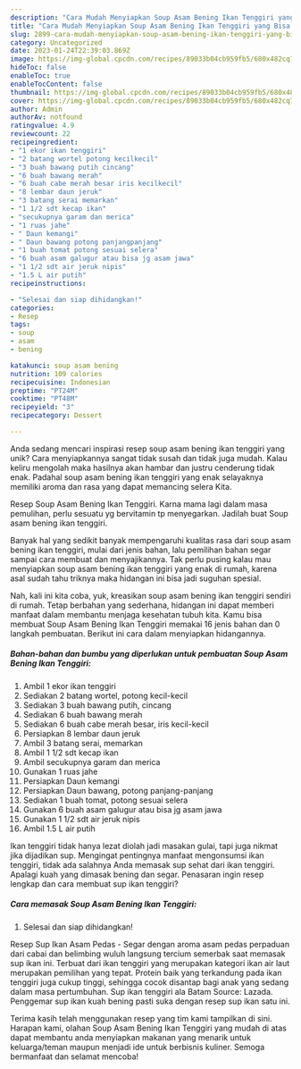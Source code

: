 ```yaml
---
description: "Cara Mudah Menyiapkan Soup Asam Bening Ikan Tenggiri yang Bisa Manjain Lidah"
title: "Cara Mudah Menyiapkan Soup Asam Bening Ikan Tenggiri yang Bisa Manjain Lidah"
slug: 2899-cara-mudah-menyiapkan-soup-asam-bening-ikan-tenggiri-yang-bisa-manjain-lidah
category: Uncategorized
date: 2023-01-24T22:39:03.869Z
image: https://img-global.cpcdn.com/recipes/89033b04cb959fb5/680x482cq70/soup-asam-bening-ikan-tenggiri-foto-resep-utama.jpg
hideToc: false
enableToc: true
enableTocContent: false
thumbnail: https://img-global.cpcdn.com/recipes/89033b04cb959fb5/680x482cq70/soup-asam-bening-ikan-tenggiri-foto-resep-utama.jpg
cover: https://img-global.cpcdn.com/recipes/89033b04cb959fb5/680x482cq70/soup-asam-bening-ikan-tenggiri-foto-resep-utama.jpg
author: Admin
authorAv: notfound
ratingvalue: 4.9
reviewcount: 22
recipeingredient:
- "1 ekor ikan tenggiri"
- "2 batang wortel potong kecilkecil"
- "3 buah bawang putih cincang"
- "6 buah bawang merah"
- "6 buah cabe merah besar iris kecilkecil"
- "8 lembar daun jeruk"
- "3 batang serai memarkan"
- "1 1/2 sdt kecap ikan"
- "secukupnya garam dan merica"
- "1 ruas jahe"
- " Daun kemangi"
- " Daun bawang potong panjangpanjang"
- "1 buah tomat potong sesuai selera"
- "6 buah asam galugur atau bisa jg asam jawa"
- "1 1/2 sdt air jeruk nipis"
- "1.5 L air putih"
recipeinstructions:

- "Selesai dan siap dihidangkan!"
categories:
- Resep
tags:
- soup
- asam
- bening

katakunci: soup asam bening 
nutrition: 109 calories
recipecuisine: Indonesian
preptime: "PT24M"
cooktime: "PT48M"
recipeyield: "3"
recipecategory: Dessert

---
```





Anda sedang mencari inspirasi resep soup asam bening ikan tenggiri yang unik? Cara menyiapkannya sangat tidak susah dan tidak juga mudah. Kalau keliru mengolah maka hasilnya akan hambar dan justru cenderung tidak enak. Padahal soup asam bening ikan tenggiri yang enak selayaknya memiliki aroma dan rasa yang dapat memancing selera Kita.





Resep Soup Asam Bening Ikan Tenggiri. Karna mama lagi dalam masa pemulihan, perlu sesuatu yg bervitamin tp menyegarkan. Jadilah buat Soup asam bening ikan tenggiri.

Banyak hal yang sedikit banyak mempengaruhi kualitas rasa dari soup asam bening ikan tenggiri, mulai dari jenis bahan, lalu pemilihan bahan segar sampai cara membuat dan menyajikannya. Tak perlu pusing kalau mau menyiapkan soup asam bening ikan tenggiri yang enak di rumah, karena asal sudah tahu triknya maka hidangan ini bisa jadi suguhan spesial.






Nah, kali ini kita coba, yuk, kreasikan soup asam bening ikan tenggiri sendiri di rumah. Tetap berbahan yang sederhana, hidangan ini dapat memberi manfaat dalam membantu menjaga kesehatan tubuh kita. Kamu bisa membuat Soup Asam Bening Ikan Tenggiri memakai 16 jenis bahan dan 0 langkah pembuatan. Berikut ini cara dalam menyiapkan hidangannya.

<!--inarticleads1-->

##### Bahan-bahan dan bumbu yang diperlukan untuk pembuatan Soup Asam Bening Ikan Tenggiri:

1. Ambil 1 ekor ikan tenggiri
1. Sediakan 2 batang wortel, potong kecil-kecil
1. Sediakan 3 buah bawang putih, cincang
1. Sediakan 6 buah bawang merah
1. Sediakan 6 buah cabe merah besar, iris kecil-kecil
1. Persiapkan 8 lembar daun jeruk
1. Ambil 3 batang serai, memarkan
1. Ambil 1 1/2 sdt kecap ikan
1. Ambil secukupnya garam dan merica
1. Gunakan 1 ruas jahe
1. Persiapkan  Daun kemangi
1. Persiapkan  Daun bawang, potong panjang-panjang
1. Sediakan 1 buah tomat, potong sesuai selera
1. Gunakan 6 buah asam galugur atau bisa jg asam jawa
1. Gunakan 1 1/2 sdt air jeruk nipis
1. Ambil 1.5 L air putih


Ikan tenggiri tidak hanya lezat diolah jadi masakan gulai, tapi juga nikmat jika dijadikan sup. Mengingat pentingnya manfaat mengonsumsi ikan tenggiri, tidak ada salahnya Anda memasak sup sehat dari ikan tenggiri. Apalagi kuah yang dimasak bening dan segar. Penasaran ingin resep lengkap dan cara membuat sup ikan tenggiri? 

<!--inarticleads2-->

##### Cara memasak Soup Asam Bening Ikan Tenggiri:


1. Selesai dan siap dihidangkan!

Resep Sup Ikan Asam Pedas - Segar dengan aroma asam pedas perpaduan dari cabai dan belimbing wuluh langsung tercium semerbak saat memasak sup ikan ini. Terbuat dari ikan tenggiri yang merupakan kategori ikan air laut merupakan pemilihan yang tepat. Protein baik yang terkandung pada ikan tenggiri juga cukup tinggi, sehingga cocok disantap bagi anak yang sedang dalam masa pertumbuhan. Sup ikan tenggiri ala Batam Source: Lazada. Penggemar sup ikan kuah bening pasti suka dengan resep sup ikan satu ini. 

Terima kasih telah menggunakan resep yang tim kami tampilkan di sini. Harapan kami, olahan Soup Asam Bening Ikan Tenggiri yang mudah di atas dapat membantu anda menyiapkan makanan yang menarik untuk keluarga/teman maupun menjadi ide untuk berbisnis kuliner. Semoga bermanfaat dan selamat mencoba!
